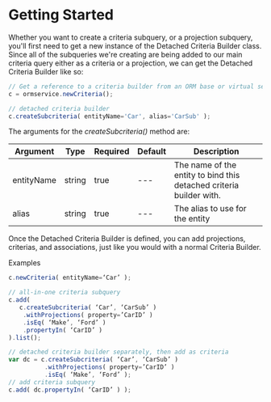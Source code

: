# Getting Started

Whether you want to create a criteria subquery, or a projection subquery, you'll first need to get a new instance of the Detached Criteria Builder class. Since all of the subqueries we're creating are being added to our main criteria query either as a criteria or a projection, we can get the Detached Criteria Builder like so:

```javascript
// Get a reference to a criteria builder from an ORM base or virtual service
c = ormservice.newCriteria();

// detached criteria builder
c.createSubcriteria( entityName='Car', alias='CarSub' );
```

The arguments for the _createSubcriteria()_ method are:

| Argument   | Type   | Required | Default | Description                                                         |
| ---------- | ------ | -------- | ------- | ------------------------------------------------------------------- |
| entityName | string | true     | ---     | The name of the entity to bind this detached criteria builder with. |
| alias      | string | true     | ---     | The alias to use for the entity                                     |

Once the Detached Criteria Builder is defined, you can add projections, criterias, and associations, just like you would with a normal Criteria Builder.

Examples

```javascript
c.newCriteria( entityName=‘Car’ );

// all-in-one criteria subquery
c.add(
   c.createSubcriteria( ‘Car’, ‘CarSub’ )
    .withProjections( property=’CarID’ )
    .isEq( ‘Make’, ‘Ford’ )
    .propertyIn( ‘CarID’ )
).list();

// detached criteria builder separately, then add as criteria
var dc = c.createSubcriteria( ‘Car’, ‘CarSub’ )
          .withProjections( property=’CarID’ )
          .isEq( ‘Make’, ‘Ford’ );
// add criteria subquery
c.add( dc.propertyIn( ‘CarID’ ) );
```

